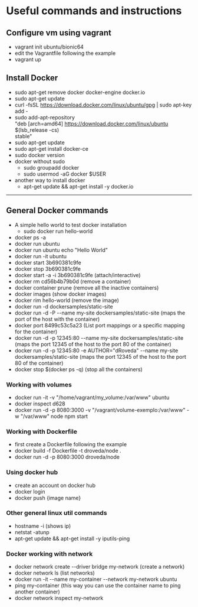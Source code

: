 # Useful commands and instructions

## Configure vm using vagrant
* vagrant init ubuntu/bionic64
* edit the Vagrantfile following the example
* vagrant up

## Install Docker
* sudo apt-get remove docker docker-engine docker.io
* sudo apt-get update
* curl -fsSL https://download.docker.com/linux/ubuntu/gpg | sudo apt-key add -
* sudo add-apt-repository \
   "deb [arch=amd64] https://download.docker.com/linux/ubuntu \
   $(lsb_release -cs) \
   stable"
* sudo apt-get update
* sudo apt-get install docker-ce
* sudo docker version
* docker without sudo
    * sudo groupadd docker
    * sudo usermod -aG docker $USER
* another way to install docker
    * apt-get update && apt-get install -y docker.io

---

## General Docker commands
* A simple hello world to test docker installation
    * sudo docker run hello-world
* docker ps -a
* docker run ubuntu
* docker run ubuntu echo "Hello World"
* docker run -it ubuntu
* docker start 3b690381c9fe
* docker stop 3b690381c9fe
* docker start -a -i 3b690381c9fe (attach/interactive)
* docker rm cd56b4b79b0d (remove a container)
* docker container prune (remove all the inactive containers)
* docker images (show docker images)
* docker rim hello-world (remove the image)
* docker run -d dockersamples/static-site
* docker run -d -P --name my-site dockersamples/static-site (maps the port of the host with the container)
* docker port 8499c53c5a23 (List port mappings or a specific mapping for the container)
* docker run -d -p 12345:80 --name my-site dockersamples/static-site (maps the port 12345 of the host to the port 80 of the container)
* docker run -d -p 12345:80 -e AUTHOR="dRoveda" --name my-site dockersamples/static-site (maps the port 12345 of the host to the port 80 of the container)
* docker stop $(docker ps -q) (stop all the containers)


### Working with volumes
* docker run -it -v "/home/vagrant/my_volume:/var/www" ubuntu 
* docker inspect d628
* docker run -d -p 8080:3000 -v "/vagrant/volume-exemplo:/var/www" -w "/var/www" node npm start

### Working with Dockerfile
* first create a Dockerfile following the example
* docker build -f Dockerfile -t droveda/node .
* docker run -d -p 8080:3000 droveda/node

### Using docker hub
* create an account on docker hub
* docker login
* docker push {image name}

### Other general linux util commands
* hostname -i (shows ip)
* netstat -atunp
* apt-get update && apt-get install -y iputils-ping

### Docker working with network
* docker network create --driver bridge my-network (create a network)
* docker network ls (list networks)
* docker run -it --name my-container --network my-network ubuntu
* ping my-container (this way you can use the container name to ping another container)
* docker network inspect my-network
